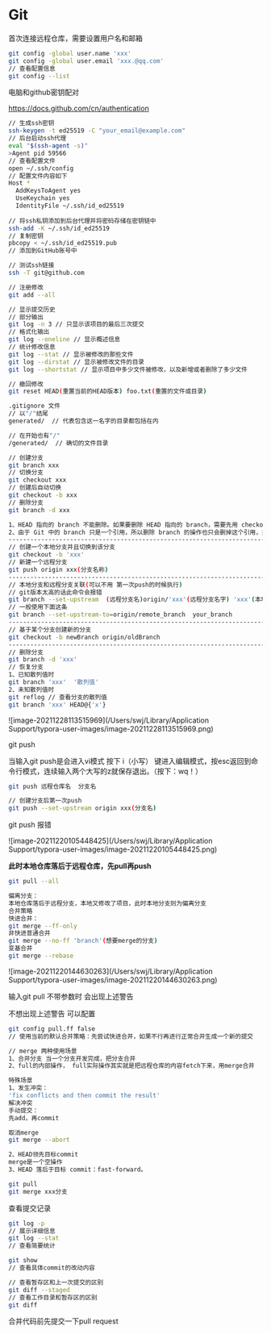 # Git

首次连接远程仓库，需要设置用户名和邮箱

```bash
git config -global user.name 'xxx'
git config -global user.email 'xxx.@qq.com'
// 查看配置信息
git config --list
```

电脑和github密钥配对

https://docs.github.com/cn/authentication

```bash
// 生成ssh密钥
ssh-keygen -t ed25519 -C "your_email@example.com"
// 后台启动ssh代理
eval "$(ssh-agent -s)"
>Agent pid 59566
// 查看配置文件
open ~/.ssh/config
// 配置文件内容如下
Host *
  AddKeysToAgent yes
  UseKeychain yes
  IdentityFile ~/.ssh/id_ed25519
  
// 将ssh私钥添加到后台代理并将密码存储在密钥链中 
ssh-add -K ~/.ssh/id_ed25519
// 复制密钥 
pbcopy < ~/.ssh/id_ed25519.pub
// 添加到GitHub账号中

// 测试ssh链接
ssh -T git@github.com
```



```bash
// 注册修改
git add --all 
```

```bash
// 显示提交历史
// 部分输出 
git log -n 3 // 只显示该项目的最后三次提交
// 格式化输出
git log --oneline // 显示概述信息
// 统计修改信息
git log --stat // 显示被修改的那些文件
git log --dirstat // 显示被修改文件的目录
git log --shortstat // 显示项目中多少文件被修改，以及新增或者删除了多少文件
```

```bash
// 撤回修改
git reset HEAD(重置当前的HEAD版本) foo.txt(重置的文件或目录)
```

```bash
.gitignore 文件
// 以"/"结尾
generated/  // 代表包含这一名字的目录都包括在内

// 在开始也有"/"
/generated/  // 确切的文件目录
```



```bash
// 创建分支
git branch xxx
// 切换分支
git checkout xxx
// 创建后自动切换
git checkout -b xxx
// 删除分支
git branch -d xxx

1、HEAD 指向的 branch 不能删除。如果要删除 HEAD 指向的 branch，需要先用 checkout 把 HEAD 指向其他地方。
2、由于 Git 中的 branch 只是一个引用，所以删除 branch 的操作也只会删掉这个引用，并不会删除任何的 commit。
-----------------------------------------------------------------------
// 创建一个本地分支并且切换到该分支
git checkout -b 'xxx'
// 新建一个远程分支
git push origin xxx(分支名称)
-----------------------------------------------------------------------
// 本地分支和远程分支关联(可以不用 第一次push的时候执行)
// git版本太高的话此命令会报错
git branch --set-upstream  (远程分支名)origin/'xxx'(远程分支名字) 'xxx'(本地分支名) 
// 一般使用下面这条
git branch --set-upstream-to=origin/remote_branch  your_branch
-----------------------------------------------------------------------
// 基于某个分支创建新的分支
git checkout -b newBranch origin/oldBranch
-----------------------------------------------------------------------
// 删除分支
git branch -d 'xxx'
// 恢复分支
1、已知散列值时
git branch 'xxx'  '散列值'
2、未知散列值时
git reflog // 查看分支的散列值
git branch 'xxx' HEAD@{'x'}
```

![image-20211228113515969](/Users/swj/Library/Application Support/typora-user-images/image-20211228113515969.png)

git push

当输入git push是会进入vi模式 按下 i（小写） 键进入编辑模式，按esc返回到命令行模式，连续输入两个大写的z就保存退出。（按下：wq！）

```bash
git push 远程仓库名  分支名

// 创建分支后第一次push 
git push --set-upstream origin xxx(分支名)
```

git push 报错

![image-20211220105448425](/Users/swj/Library/Application Support/typora-user-images/image-20211220105448425.png)

**此时本地仓库落后于远程仓库，先pull再push**

```bash
git pull --all
```

```bash
偏离分支：
本地仓库落后于远程分支，本地又修改了项目，此时本地分支则为偏离分支
合并策略
快进合并：
git merge --ff-only
非快进普通合并
git merge --no-ff 'branch'(想要merge的分支)
变基合并
git merge --rebase
```

![image-20211220144630263](/Users/swj/Library/Application Support/typora-user-images/image-20211220144630263.png)

输入git pull 不带参数时 会出现上述警告 

不想出现上述警告 可以配置 

```bash
git config pull.ff false
// 使用当前的默认合并策略：先尝试快进合并，如果不行再进行正常合并生成一个新的提交
```

```bash
// merge 两种使用场景
1、合并分支 当一个分支开发完成，把分支合并
2、full的内部操作， full实际操作其实就是把远程仓库的内容fetch下来，用merge合并

特殊场景
1、发生冲突：
'fix conflicts and then commit the result'
解决冲突
手动提交：
先add，再commit

取消merge
git merge --abort

2、HEAD领先目标commit
merge是一个空操作
3、HEAD 落后于目标 commit：fast-forward。
```

```bash
git pull 
git merge xxx分支
```

查看提交记录

```bash
git log -p 
// 展示详细信息
git log --stat
// 查看简要统计

git show
// 查看具体commit的改动内容

// 查看暂存区和上一次提交的区别
git diff --staged
// 查看工作目录和暂存区的区别
git diff
```

合并代码前先提交一下pull request

